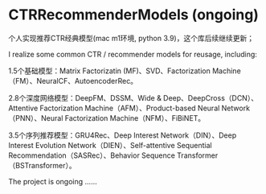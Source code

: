 # CTRRecommenderModels (ongoing)

个人实现推荐CTR经典模型(mac m1环境, python 3.9)，这个库后续继续更新；

I realize some common CTR / recommender models for reusage, including:

1.5个基础模型：Matrix Factorizatin (MF)、SVD、Factorization Machine（FM）、NeuralCF、AutoencoderRec。

2.8个深度网络模型：DeepFM、DSSM、Wide & Deep、DeepCross（DCN）、Attentive Factorization Machine（AFM）、Product-based Neural Network（PNN）、Neural Factorization Machine（NFM）、FiBiNET。

3.5个序列推荐模型：GRU4Rec、Deep Interest Network（DIN）、Deep Interest Evolution Network（DIEN）、Self-attentive Sequential Recommendation（SASRec）、Behavior Sequence Transformer（BSTransformer）。

The project is ongoing ......
